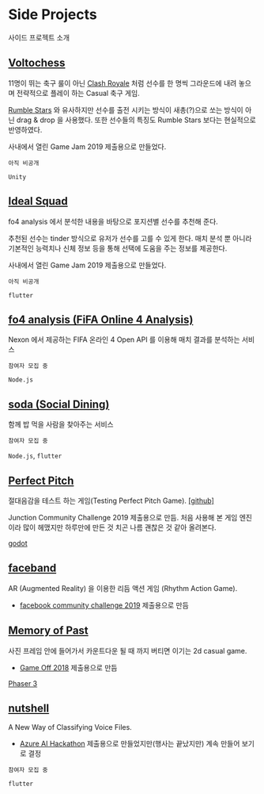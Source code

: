 # Side Projects

사이드 프로젝트 소개

## [Voltochess]()
  11명이 뛰는 축구 룰이 아닌 [Clash Royale](https://clashroyale.com/) 처럼 선수를 한 명씩 그라운드에 내려 놓으며 전략적으로 플레이 하는 Casual 축구 게임.

  [Rumble Stars](https://www.rumblestars.com/) 와 유사하지만 선수를 출전 시키는 방식이 새총(?)으로 쏘는 방식이 아닌 drag & drop 을 사용했다.
  또한 선수들의 특징도 Rumble Stars 보다는 현실적으로 반영하였다.

  사내에서 열린 Game Jam 2019 제출용으로 만들었다.
  
  `아직 비공개`
  
  `Unity`
  
## [Ideal Squad]()
  fo4 analysis 에서 분석한 내용을 바탕으로 포지션별 선수를 추천해 준다. 

  추천된 선수는 tinder 방식으로 유저가 선수를 고를 수 있게 한다. 매치 분석 뿐 아니라 기본적인 능력치나 신체 정보 등을 통해 선택에 도움을 주는 정보를 제공한다.
  
  사내에서 열린 Game Jam 2019 제출용으로 만들었다.
  
  `아직 비공개`
  
  `flutter`
  
## [fo4 analysis (FiFA Online 4 Analysis)](https://github.com/daclouds/fo4-analysis-introduction)
  Nexon 에서 제공하는 FIFA 온라인 4 Open API 를 이용해 매치 결과를 분석하는 서비스

  `참여자 모집 중`
  
  `Node.js`

## [soda (Social Dining)](https://daclouds.github.io/soda/)
  함께 밥 먹을 사람을 찾아주는 서비스

  `참여자 모집 중`
  
  `Node.js`, `flutter`
  
## [Perfect Pitch](https://www.youtube.com/watch?v=ohfD8-uqrbc)
  절대음감을 테스트 하는 게임(Testing Perfect Pitch Game). [[github]](https://github.com/mdechdee/JunctionGamejam)

Junction Community Challenge 2019 제출용으로 만듬. 처음 사용해 본 게임 엔진이라 많이 헤맸지만 하루만에 만든 것 치곤 나름 괜찮은 것 같아 올려본다.

  [godot](https://godotengine.org/)

## [faceband](https://devpost.com/software/faceband)
  AR (Augmented Reality) 을 이용한 리듬 액션 게임 (Rhythm Action Game). 

  - [facebook community challenge 2019](https://developercircles2019.devpost.com/) 제출용으로 만듬
  
## [Memory of Past](https://daclouds.itch.io/memory-of-past)
  사진 프레임 안에 들어가서 카운트다운 될 때 까지 버티면 이기는 2d casual game. 

  - [Game Off 2018](https://daclouds.itch.io/memory-of-past) 제출용으로 만듬
  
  [Phaser 3](http://phaser.io/)

## [nutshell](https://daclouds.github.io/nutshell-presentation/)
  A New Way of Classifying Voice Files.
  
  - [Azure AI Hackathon](https://www.hackerearth.com/challenges/hackathon/microsoft-hackathon-korea/) 제출용으로 만들었지만(행사는 끝났지만) 계속 만들어 보기로 결정

  `참여자 모집 중`
  
  `flutter`
